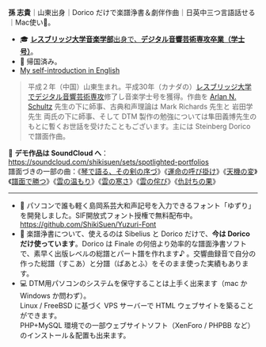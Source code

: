**孫 志貴**｜山東出身｜Dorico だけで楽譜浄書＆劇伴作曲｜日英中三つ言語話せる｜Mac使い。 <br />
- 🎓 [**レスブリッジ大学音楽学部**出身で、**デジタル音響芸術専攻卒業（学士号）**](https://www.uleth.ca/fine-arts/programs-and-courses/programs/bmus-digital-audio-arts)。
- 🏫 帰国済み。
- [My self-introduction in English](https://github.com/ShikiSuen/ShikiSuen/blob/master/README_EN.md)
>平成２年（中国）山東生まれ。平成30年（カナダの）[レスブリッジ大学でデジタル音響芸術専攻](https://www.uleth.ca/fine-arts/programs-and-courses/programs/bmus-digital-audio-arts)修了し音楽学士号を獲得。作曲を [Arlan N. Schultz](https://www.uleth.ca/fine-arts/study/faculty-and-staff/arlan-schultz) 先生の下に師事、古典和声理論は Mark Richards 先生と 岩田学 先生 両氏の下に師事、そして DTM 製作の勉強については隼田義博先生のもとに暫くお世話を受けたこともございます。主には Steinberg Dorico で譜面作曲。

🎼 **デモ作品は SoundCloud へ**：https://soundcloud.com/shikisuen/sets/spotlighted-portfolios <br />
譜面づきの一部の曲：《[琴で語る、その剣の序づ](https://vimeo.com/455458019)》《[運命の呼び掛け](https://vimeo.com/469655023)》《[天機の変](https://vimeo.com/466875747)》《[譜面で勝つ](https://vimeo.com/450061044)》《[雲の温もり](https://vimeo.com/447508534)》《[雲の寒さ](https://vimeo.com/447506548)》《[雲の侘び](https://vimeo.com/441541434)》《[仇討ちの果](https://vimeo.com/447509078)》

------

- 🎼 パソコンで誰も軽く島岡系芸大和声記号を入力できるフォント「ゆずり」を開発しました。SIF開放式フォント授権で無料配布中。https://github.com/ShikiSuen/Yuzuri-Font
- 🎼 楽譜浄書について、使えるのは Sibelius と Dorico だけで、**今は Dorico だけ使っています**。Dorico は Finale の何倍より効率的な譜面浄書ソフトで、素早く出版レベルの総譜とパート譜を作れます♪ 。交響曲録音で自分の作った総譜（すこあ）と分譜（ぱあとふ）をそのまま使った実績もあります。
- 💻 DTM用パソコンのシステムを保守することは上手く出来ます（mac か Windows か問わず）。<br />Linux / FreeBSD に基づく VPS サーバーで HTML ウェブサイトを築ることができます。<br />PHP+MySQL 環境での一部ウェブサイトソフト（XenForo / PHPBB など）のインストール＆配置も出来ます。
